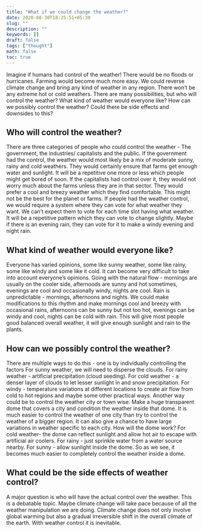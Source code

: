 ```yaml
---
title: "What if we could change the weather?"
date: 2020-08-30T18:25:51+05:30
slug: ""
description: ""
keywords: []
draft: false
tags: ["thought"]
math: false
toc: true
---
```


Imagine if humans had control of the weather! There would be no floods or hurricanes. Farming would become much more easy. We could reverse climate change and bring any kind of weather in any region. There won’t be any extreme hot or cold weathers. There are many possibilities, but who will control the weather? What kind of weather would everyone like?
How can we possibly control the weather? Could there be side effects and downsides to this?

## Who will control the weather?
There are three categories of people who could control the weather - The government, the industries/ capitalists and the public. If the government had the control, the weather would most likely be a mix of moderate sunny, rainy and cold weathers. They would certainly ensure that farms get enough water and sunlight. It will be a repetitive one more or less which people might get bored of soon.
If the capitalists had control over it, they would not worry much about the farms unless they are in that sector. They would prefer a cool and breezy weather which they find comfortable. This might not be the best for the planet or farms.
If people had the weather control, we would require a system where they can vote for what weather they want. We can’t expect them to vote for each time slot having what weather. It will be a repetitive pattern which they can vote to change slightly. Maybe if there is an evening rain, they can vote for it to make a windy evening and night rain. 

## What kind of weather would everyone like?
Everyone has varied opinions, some like sunny weather, some like rainy, some like windy and some like it cold. It can become very difficult to take into account everyone’s opinions. Going with the natural flow - mornings are usually on the cooler side, afternoods are sunny and hot sometimes, evenings are cool and occasionally windy, nights are cool. Rain is unpredictable - mornings, afternoons and nights. We could make modifications to this rhythm and make mornings cool and breezy with occasional rains, afternoons can be sunny but not too hot, evenings can be windy and cool, nights can be cold with rain. This will give most people good balanced overall weather, it will give enough sunlight and rain to the plants.

## How can we possibly control the weather?
There are multiple ways to do this - one is by individually controlling the factors
For sunny weather, we will need to disperse the clouds. For rainy weather - artificial precipitation (cloud seeding). For cold weather - a denser layer of clouds to let lesser sunlight in and snow precipitation. For windy - temperature variations at different locations to create air flow from cold to hot regions and maybe some other practical ways.
Another way could be to control the weather city or town wise. Make a huge transparent dome that covers a city and condition the weather inside that dome. It is much easier to control the weather of one city than try to control the weather of a bigger region. It can also give a chance to have large variations in weather specific to each city.
How will the dome work? For cold weather- the dome can reflect sunlight and allow hot air to escape with artificial air coolers. For rainy - just sprinkle water from a water source nearby. For sunny - allow sunlight inside the dome. So as we see, it becomes much easier to completely control the weather inside a dome.


## What could be the side effects of weather control?
A major question is who will have the actual control over the weather. This is a debatable topic. Maybe climate change will take pace because of all the weather manipulation we are doing. Climate change does not only involve global warming but also a gradual irreversible shift in the overall climate of the earth. With weather control it is inevitable. 